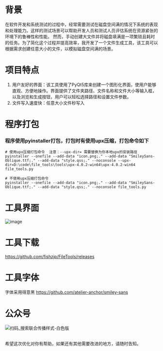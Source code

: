 # 背景

在软件开发和系统测试的过程中，经常需要测试在磁盘空间满的情况下系统的表现和处理能力。这样的测试场景可以帮助开发人员和测试人员评估系统在资源紧张的环境下的鲁棒性和性能。
然而，手动创建大文件并将磁盘填满是一项繁琐且耗时的任务。为了简化这个过程并提高效率，我开发了一个文件生成工具，该工具可以根据需求创建任意大小的文件，以模拟磁盘空间满的场景。

# 项目特点

1. 用户友好的界面：该工具使用了PyQt5库来创建一个图形化界面，使用户能够直观、方便地操作。界面提供了文件夹路径、文件名称和文件大小等输入框，以及浏览和生成按钮，用户可以轻松选择路径和设置文件参数。
2. 文件写入速度快：任意大小文件秒写入

# 程序打包

### 程序使用pyinstaller打包，打包时有使用upx压缩，打包命令如下
```
# 使用upx压缩打包命令  注意：--upx-dir= 需要替换为你本地upx的安装路径
pyinstaller --onefile --add-data "icon.png;." --add-data "SmileySans-Oblique.ttf;." --add-data "style.qss;." --noconsole --upx-dir=D:\code\file_tools\tools\upx-4.0.2-win64\upx-4.0.2-win64 file_tools.py

# 不使用upx压缩打包命令
pyinstaller --onefile --add-data "icon.png;." --add-data "SmileySans-Oblique.ttf;." --add-data "style.qss;." --noconsole file_tools.py
```

# 工具界面

![image](https://github.com/fishzjp/FileTools/assets/105406371/5cb835f9-def3-4a29-bcb4-b5db637a9146)

# 工具下载
https://github.com/fishzjp/FileTools/releases

# 工具字体
字体采用得意黑 https://github.com/atelier-anchor/smiley-sans

# 公众号
![扫码_搜索联合传播样式-白色版](https://github.com/fishzjp/FileTools/assets/105406371/49abfbc1-d46e-410c-98f1-959f2dbfe87a)

<br> 希望这次优化对你有帮助，如果还有其他需要改进的地方，请随时告知。
